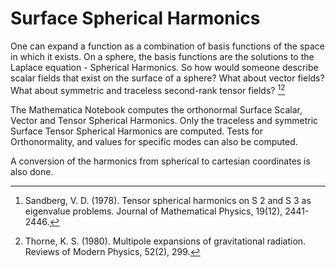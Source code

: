 # Surface Spherical Harmonics

One can expand a function as a combination of basis functions of the space in which it exists. On a sphere, the basis functions are the solutions to the Laplace equation - Spherical Harmonics.
So how would someone describe scalar fields that exist on the surface of a sphere? What about vector fields? What about symmetric and traceless second-rank tensor fields? [^1][^2]

The Mathematica Notebook computes the orthonormal Surface Scalar, Vector and Tensor Spherical Harmonics. Only the traceless and symmetric Surface Tensor Spherical Harmonics are computed. Tests for Orthonormality, and values for specific modes can also be computed. 

A conversion of the harmonics from spherical to cartesian coordinates is also done.

[^1]: Sandberg, V. D. (1978). Tensor spherical harmonics on S 2 and S 3 as eigenvalue problems. Journal of Mathematical Physics, 19(12), 2441-2446.
[^2]: Thorne, K. S. (1980). Multipole expansions of gravitational radiation. Reviews of Modern Physics, 52(2), 299.
